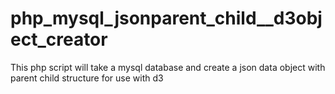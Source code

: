 php_mysql_jsonparent_child__d3object_creator
============================================

This php script will take a mysql database and create a json data object with parent child structure for use with d3
